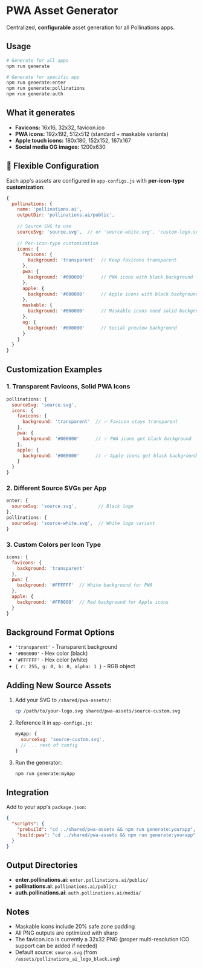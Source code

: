 # PWA Asset Generator

Centralized, **configurable** asset generation for all Pollinations apps.

## Usage

```bash
# Generate for all apps
npm run generate

# Generate for specific app
npm run generate:enter
npm run generate:pollinations
npm run generate:auth
```

## What it generates

- **Favicons:** 16x16, 32x32, favicon.ico
- **PWA icons:** 192x192, 512x512 (standard + maskable variants)
- **Apple touch icons:** 180x180, 152x152, 167x167
- **Social media OG images:** 1200x630

## 🎨 Flexible Configuration

Each app's assets are configured in `app-configs.js` with **per-icon-type customization**:

```javascript
{
  pollinations: {
    name: 'pollinations.ai',
    outputDir: 'pollinations.ai/public',
    
    // Source SVG to use
    sourceSvg: 'source.svg',  // or 'source-white.svg', 'custom-logo.svg'
    
    // Per-icon-type customization
    icons: {
      favicons: {
        background: 'transparent'  // Keep favicons transparent
      },
      pwa: {
        background: '#000000'      // PWA icons with black background
      },
      apple: {
        background: '#000000'      // Apple icons with black background
      },
      maskable: {
        background: '#000000'      // Maskable icons need solid backgrounds
      },
      og: {
        background: '#000000'      // Social preview background
      }
    }
  }
}
```

## Customization Examples

### 1. Transparent Favicons, Solid PWA Icons

```javascript
pollinations: {
  sourceSvg: 'source.svg',
  icons: {
    favicons: {
      background: 'transparent'  // ✅ Favicon stays transparent
    },
    pwa: {
      background: '#000000'      // ✅ PWA icons get black background
    },
    apple: {
      background: '#000000'      // ✅ Apple icons get black background
    }
  }
}
```

### 2. Different Source SVGs per App

```javascript
enter: {
  sourceSvg: 'source.svg',        // Black logo
},
pollinations: {
  sourceSvg: 'source-white.svg',  // White logo variant
}
```

### 3. Custom Colors per Icon Type

```javascript
icons: {
  favicons: {
    background: 'transparent'
  },
  pwa: {
    background: '#FFFFFF'  // White background for PWA
  },
  apple: {
    background: '#FF0000'  // Red background for Apple icons
  }
}
```

## Background Format Options

- `'transparent'` - Transparent background
- `'#000000'` - Hex color (black)
- `'#FFFFFF'` - Hex color (white)
- `{ r: 255, g: 0, b: 0, alpha: 1 }` - RGB object

## Adding New Source Assets

1. Add your SVG to `/shared/pwa-assets/`:
   ```bash
   cp /path/to/your-logo.svg shared/pwa-assets/source-custom.svg
   ```

2. Reference it in `app-configs.js`:
   ```javascript
   myApp: {
     sourceSvg: 'source-custom.svg',
     // ... rest of config
   }
   ```

3. Run the generator:
   ```bash
   npm run generate:myApp
   ```

## Integration

Add to your app's `package.json`:

```json
{
  "scripts": {
    "prebuild": "cd ../shared/pwa-assets && npm run generate:yourapp",
    "build:pwa": "cd ../shared/pwa-assets && npm run generate:yourapp"
  }
}
```

## Output Directories

- **enter.pollinations.ai**: `enter.pollinations.ai/public/`
- **pollinations.ai**: `pollinations.ai/public/`
- **auth.pollinations.ai**: `auth.pollinations.ai/media/`

## Notes

- Maskable icons include 20% safe zone padding
- All PNG outputs are optimized with sharp
- The favicon.ico is currently a 32x32 PNG (proper multi-resolution ICO support can be added if needed)
- Default source: `source.svg` (from `/assets/pollinations_ai_logo_black.svg`)
